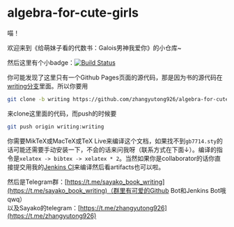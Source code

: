 # algebra-for-cute-girls
喵！

欢迎来到《给萌妹子看的代数书：Galois男神我爱你》的小仓库~

然后这里有个小badge：[![Build Status](http://139.9.34.28:8080/buildStatus/icon?job=algebra-for-cute-girls)](http://139.9.34.28:8080/job/algebra-for-cute-girls/)

你可能发现了这里只有一个Github Pages页面的源代码，那是因为书的源代码在[writing分支](https://github.com/zhangyutong926/algebra-for-cute-girls/tree/writing)里面。所以你要用
```bash
git clone -b writing https://github.com/zhangyutong926/algebra-for-cute-girls.git
```
来clone这里面的代码，而push的时候要
```bash
git push origin writing:writing
```

你需要MikTeX或MacTeX或TeX Live来编译这个文档，如果找不到`gb7714.sty`的话可能还需要手动安装一下，不会的话来问我呀（联系方式在下面↓）。编译的指令是`xelatex -> bibtex -> xelatex * 2`。当然如果你是collaborator的话你直接提交用我的[Jenkins CI](http://vps.sayako.blog:8080/)来编译然后看artifacts也可以啦。

然后是Telegram群：[https://t.me/sayako_book_writing](https://t.me/sayako_book_writing)（群里有可爱的Github Bot和Jenkins Bot哦qwq）  
以及Sayako的telegram：[https://t.me/zhangyutong926](https://t.me/zhangyutong926)
